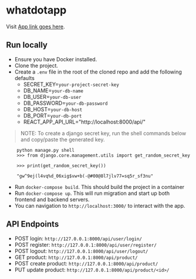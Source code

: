 # whatdotapp

Visit [App link goes here](http://divio.com).

## Run locally
- Ensure you have Docker installed.
- Clone the project.
- Create a `.env` file in the root of the cloned repo and add the following defaults
    - SECRET_KEY=`your-project-secret-key`
    - DB_NAME=`your-db-name`
    - DB_USER=`your-db-user`
    - DB_PASSWORD=`your-db-password`
    - DB_HOST=`your-db-host`
    - DB_PORT=`your-db-port`
    - REACT_APP_API_URL="http://localhost:8000/api/"

> NOTE: To create a django secret key, run the shell commands below and copy/paste the generated key.
```
    python manage.py shell
    >>> from django.core.management.utils import get_random_secret_key

    >>> print(get_random_secret_key())

    "gw^9ej(l4vq%d_06xig$vw+b(-@#00@8l7jlv77=sq5r_sf3nu"
```
- Run `docker-compose build`. This should build the project in a container
- Run `docker-compose up`. This will run migration and start up both frontend and backend servers.
- You can navigation to `http://localhost:3000/` to interact with the app.

## API Endpoints
- POST login: `http://127.0.0.1:8000/api/user/login/`
- POST register: `http://127.0.0.1:8000/api/user/register/`
- POST logout: `http://127.0.0.1:8000/api/user/logout/`
- GET product: `http://127.0.0.1:8000/api/product/`
- POST create product: `http://127.0.0.1:8000/api/product/`
- PUT update product: `http://127.0.0.1:8000/api/product/<id>/`

